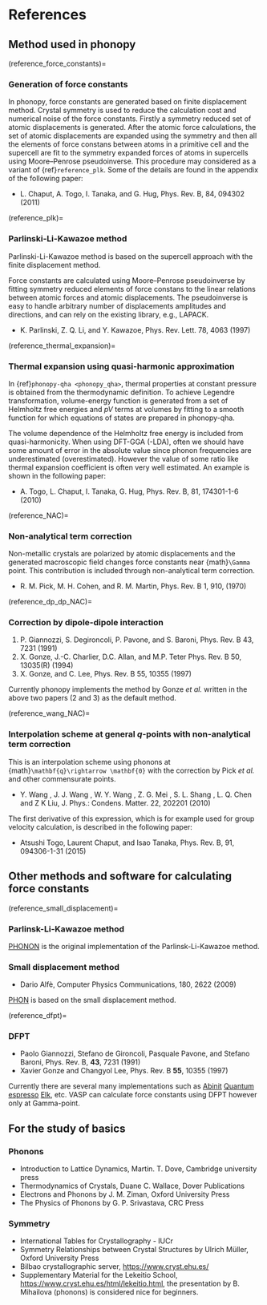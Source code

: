 # References

## Method used in phonopy

(reference_force_constants)=

### Generation of force constants

In phonopy, force constants are generated based on finite displacement method.
Crystal symmetry is used to reduce the calculation cost and numerical noise of
the force constants. Firstly a symmetry reduced set of atomic displacements is
generated. After the atomic force calculations, the set of atomic displacements
are expanded using the symmetry and then all the elements of force constans
between atoms in a primitive cell and the supercell are fit to the symmetry
expanded forces of atoms in supercells using Moore–Penrose pseudoinverse. This
procedure may considered as a variant of {ref}`reference_plk`. Some of the
details are found in the appendix of the following paper:

- L. Chaput, A. Togo, I. Tanaka, and G. Hug, Phys. Rev. B, 84, 094302 (2011)

(reference_plk)=

### Parlinski-Li-Kawazoe method

Parlinski-Li-Kawazoe method is based on the supercell approach with the finite
displacement method.

Force constants are calculated using Moore–Penrose pseudoinverse by fitting
symmetry reduced elements of force constans to the linear relations between
atomic forces and atomic displacements. The pseudoinverse is easy to handle
arbitrary number of displacements amplitudes and directions, and can rely on the
existing library, e.g., LAPACK.

- K. Parlinski, Z. Q. Li, and Y. Kawazoe, Phys. Rev. Lett. 78, 4063 (1997)

(reference_thermal_expansion)=

### Thermal expansion using quasi-harmonic approximation

In {ref}`phonopy-qha <phonopy_qha>`, thermal properties at constant pressure is
obtained from the thermodynamic definition. To achieve Legendre transformation,
volume-energy function is generated from a set of Helmholtz free energies and
_pV_ terms at volumes by fitting to a smooth function for which equations of
states are prepared in phonopy-qha.

The volume dependence of the Helmholtz free energy is included from
quasi-harmonicity. When using DFT-GGA (-LDA), often we should have some amount
of error in the absolute value since phonon frequencies are underestimated
(overestimated). However the value of some ratio like thermal expansion
coefficient is often very well estimated. An example is shown in the following
paper:

- A. Togo, L. Chaput, I. Tanaka, G. Hug, Phys. Rev. B, 81, 174301-1-6 (2010)

(reference_NAC)=

### Non-analytical term correction

Non-metallic crystals are polarized by atomic displacements and the generated
macroscopic field changes force constants near {math}`\Gamma` point. This
contribution is included through non-analytical term correction.

- R. M. Pick, M. H. Cohen, and R. M. Martin, Phys. Rev. B 1, 910, (1970)

(reference_dp_dp_NAC)=

### Correction by dipole-dipole interaction

1. P. Giannozzi, S. Degironcoli, P. Pavone, and S. Baroni, Phys. Rev. B 43, 7231
   (1991)
2. X. Gonze, J.-C. Charlier, D.C. Allan, and M.P. Teter Phys. Rev. B 50,
   13035(R) (1994)
3. X. Gonze, and C. Lee, Phys. Rev. B 55, 10355 (1997)

Currently phonopy implements the method by Gonze _et al._ written in the above
two papers (2 and 3) as the default method.

(reference_wang_NAC)=

### Interpolation scheme at general _q_-points with non-analytical term correction

This is an interpolation scheme using phonons at
{math}`\mathbf{q}\rightarrow \mathbf{0}` with the correction by Pick _et al._
and other commensurate points.

- Y. Wang , J. J. Wang , W. Y. Wang , Z. G. Mei , S. L. Shang , L. Q. Chen and Z
  K Liu, J. Phys.: Condens. Matter. 22, 202201 (2010)

The first derivative of this expression, which is for example used for group
velocity calculation, is described in the following paper:

- Atsushi Togo, Laurent Chaput, and Isao Tanaka, Phys. Rev. B, 91, 094306-1-31
  (2015)

## Other methods and software for calculating force constants

(reference_small_displacement)=

### Parlinsk-Li-Kawazoe method

[PHONON](http://wolf.ifj.edu.pl/phonon/) is the original implementation of the
Parlinsk-Li-Kawazoe method.

### Small displacement method

- Dario Alfè, Computer Physics Communications, 180, 2622 (2009)

[PHON](http://www.homepages.ucl.ac.uk/~ucfbdxa/phon/) is based on the small
displacement method.

(reference_dfpt)=

### DFPT

- Paolo Giannozzi, Stefano de Gironcoli, Pasquale Pavone, and Stefano Baroni,
  Phys. Rev. B, **43**, 7231 (1991)
- Xavier Gonze and Changyol Lee, Phys. Rev. B **55**, 10355 (1997)

Currently there are several many implementations such as
[Abinit](http://www.abinit.org/)
[Quantum espresso](http://www.quantum-espresso.org/)
[Elk](http://elk.sourceforge.net/), etc. VASP can calculate force constants
using DFPT however only at Gamma-point.

## For the study of basics

### Phonons

- Introduction to Lattice Dynamics, Martin. T. Dove, Cambridge university press
- Thermodynamics of Crystals, Duane C. Wallace, Dover Publications
- Electrons and Phonons by J. M. Ziman, Oxford University Press
- The Physics of Phonons by G. P. Srivastava, CRC Press

### Symmetry

- International Tables for Crystallography - IUCr
- Symmetry Relationships between Crystal Structures by Ulrich Müller, Oxford
  University Press
- Bilbao crystallographic server, https://www.cryst.ehu.es/
- Supplementary Material for the Lekeitio School,
  https://www.cryst.ehu.es/html/lekeitio.html, the presentation by B. Mihailova
  (phonons) is considered nice for beginners.

